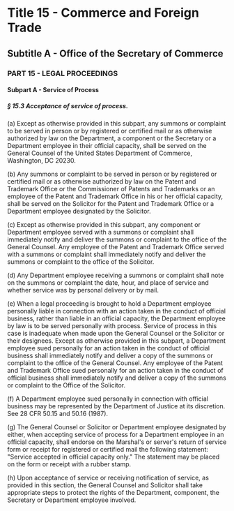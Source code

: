 
# Title 15 - Commerce and Foreign Trade
## Subtitle A - Office of the Secretary of Commerce
### PART 15 - LEGAL PROCEEDINGS
#### Subpart A - Service of Process
##### § 15.3 Acceptance of service of process.

(a) Except as otherwise provided in this subpart, any summons or complaint to be served in person or by registered or certified mail or as otherwise authorized by law on the Department, a component or the Secretary or a Department employee in their official capacity, shall be served on the General Counsel of the United States Department of Commerce, Washington, DC 20230.

(b) Any summons or complaint to be served in person or by registered or certified mail or as otherwise authorized by law on the Patent and Trademark Office or the Commissioner of Patents and Trademarks or an employee of the Patent and Trademark Office in his or her official capacity, shall be served on the Solicitor for the Patent and Trademark Office or a Department employee designated by the Solicitor.

(c) Except as otherwise provided in this subpart, any component or Department employee served with a summons or complaint shall immediately notify and deliver the summons or complaint to the office of the General Counsel. Any employee of the Patent and Trademark Office served with a summons or complaint shall immediately notify and deliver the summons or complaint to the office of the Solicitor.

(d) Any Department employee receiving a summons or complaint shall note on the summons or complaint the date, hour, and place of service and whether service was by personal delivery or by mail.

(e) When a legal proceeding is brought to hold a Department employee personally liable in connection with an action taken in the conduct of official business, rather than liable in an official capacity, the Department employee by law is to be served personally with process. Service of process in this case is inadequate when made upon the General Counsel or the Solicitor or their designees. Except as otherwise provided in this subpart, a Department employee sued personally for an action taken in the conduct of official business shall immediately notify and deliver a copy of the summons or complaint to the office of the General Counsel. Any employee of the Patent and Trademark Office sued personally for an action taken in the conduct of official business shall immediately notify and deliver a copy of the summons or complaint to the Office of the Solicitor.

(f) A Department employee sued personally in connection with official business may be represented by the Department of Justice at its discretion. See 28 CFR 50.15 and 50.16 (1987).

(g) The General Counsel or Solicitor or Department employee designated by either, when accepting service of process for a Department employee in an official capacity, shall endorse on the Marshal's or server's return of service form or receipt for registered or certified mail the following statement: "Service accepted in official capacity only." The statement may be placed on the form or receipt with a rubber stamp.

(h) Upon acceptance of service or receiving notification of service, as provided in this section, the General Counsel and Solicitor shall take appropriate steps to protect the rights of the Department, component, the Secretary or Department employee involved.
